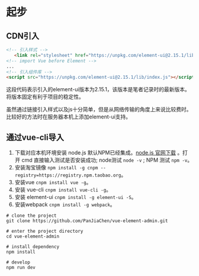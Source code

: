 # 起步

## CDN引入

```html
<!-- 引入样式 -->
   <link rel="stylesheet" href="https://unpkg.com/element-ui@2.15.1/lib/theme-chalk/index.css">
<!-- import Vue before Element -->
...
<!-- 引入组件库 -->
<script src="https://unpkg.com/element-ui@2.15.1/lib/index.js"></script>
```

这段代码表示引入的element-ui版本为2.15.1，该版本是笔者记录时的最新版本。将版本固定有利于项目的稳定性。

虽然通过链接引入样式以及js十分简单，但是从网络传输的角度上来说比较费时。比较好的方法时在服务器本机上添加element-ui支持。

## 通过vue-cli导入

1. 下载对应本机环境安装 node.js 默认NPM已经集成。[node.js 官网下载](https://nodejs.org/zh-cn/) 。打开 cmd 直接输入测试是否安装成功; node测试 `node -v` ; NPM 测试 `npm -v`。
2. 安装淘宝镜像 `npm install -g cnpm --registry=https://registry.npm.taobao.org`。
3. 安装vue `cnpm install vue -g`。
4. 安装 vue-cli `cnpm install vue-cli -g`。
5. 安装 element-ui `cnpm install -g element-ui -S`。
6. 安装webpack `cnpm install -g webpack`。

```guess
# clone the project
git clone https://github.com/PanJiaChen/vue-element-admin.git

# enter the project directory
cd vue-element-admin

# install dependency
npm install

# develop
npm run dev
```
